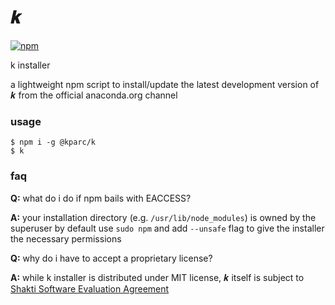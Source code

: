 # 𝒌
[![npm](https://img.shields.io/npm/v/@kparc/k)](https://www.npmjs.com/package/@kparc/k)

k installer

a lightweight npm script to install/update the latest development version of 𝒌 from the official anaconda.org channel

### usage

```
$ npm i -g @kparc/k
$ k
```

### faq

**Q:** what do i do if npm bails with EACCESS?

**A:** your installation directory (e.g. `/usr/lib/node_modules`) is owned by the superuser by default
use `sudo npm` and add `--unsafe` flag to give the installer the necessary permissions

**Q:** why do i have to accept a proprietary license?

**A:** while k installer is distributed under MIT license, 𝒌 itself is subject to [Shakti Software Evaluation Agreement](https://shakti.com/license)
